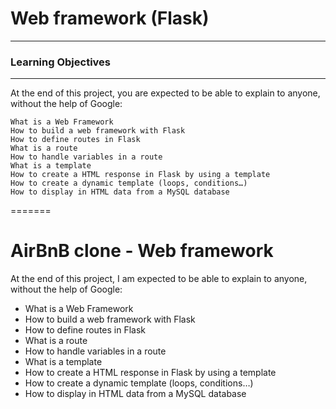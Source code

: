 # Web framework (Flask)
---
### Learning Objectives
---
At the end of this project, you are expected to be able to explain to anyone, without the help of Google:

~~~
What is a Web Framework
How to build a web framework with Flask
How to define routes in Flask
What is a route
How to handle variables in a route
What is a template
How to create a HTML response in Flask by using a template
How to create a dynamic template (loops, conditions…)
How to display in HTML data from a MySQL database
~~~
=======
# AirBnB clone - Web framework

At the end of this project, I am expected to be able to explain to anyone, without the help of Google:
* What is a Web Framework
* How to build a web framework with Flask
* How to define routes in Flask
* What is a route
* How to handle variables in a route
* What is a template
* How to create a HTML response in Flask by using a template
* How to create a dynamic template (loops, conditions…)
* How to display in HTML data from a MySQL database
